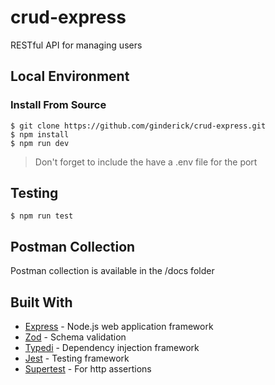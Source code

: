 # crud-express

RESTful API for managing users

## Local Environment

### Install From Source

```
$ git clone https://github.com/ginderick/crud-express.git
$ npm install
$ npm run dev
```

> Don't forget to include the have a .env file for the port

## Testing

```
$ npm run test
```

## Postman Collection

Postman collection is available in the /docs folder

## Built With

- [Express](https://expressjs.com/) - Node.js web application framework
- [Zod](https://zod.dev/) - Schema validation
- [Typedi](https://github.com/typestack/typedi) - Dependency injection framework
- [Jest](https://jestjs.io/) - Testing framework
- [Supertest](https://www.npmjs.com/package/supertest) - For http assertions
